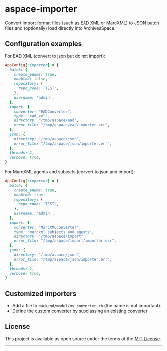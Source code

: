 # aspace-importer

Convert import format files (such as EAD XML or MarcXML) to JSON batch files and
(optionally) load directly into ArchivesSpace.

## Configuration examples

For EAD XML (convert to json but do not import):

```ruby
AppConfig[:importer] = {
  batch: {
    create_enums: true,
    enabled: false,
    repository: {
      repo_code: 'TEST',
    },
    username: 'admin',
  },
  import: {
    converter: "EADConverter",
    type: "ead_xml",
    directory: "/tmp/aspace/ead",
    error_file: "/tmp/aspace/ead/importer.err",
  },
  json: {
    directory: "/tmp/aspace/json",
    error_file: "/tmp/aspace/json/importer.err",
  },
  threads: 2,
  verbose: true,
}
```

For MarcXML agents and subjects (convert to json and import):

```ruby
AppConfig[:importer] = {
  batch: {
    create_enums: true,
    enabled: true,
    repository: {
      repo_code: 'TEST',
    },
    username: 'admin',
  },
  import: {
    converter: "MarcXMLConverter",
    type: "marcxml_subjects_and_agents",
    directory: "/tmp/aspace/import",
    error_file: "/tmp/aspace/import/importer.err",
  },
  json: {
    directory: "/tmp/aspace/json",
    error_file: "/tmp/aspace/json/importer.err",
  },
  threads: 2,
  verbose: true,
}
```

## Customized importers

- Add a file to `backend/model/my_converter.rb` (the name is not important).
- Define the custom converter by subclassing an existing converter

## License

This project is available as open source under the terms of the [MIT License](http://opensource.org/licenses/MIT).

---
